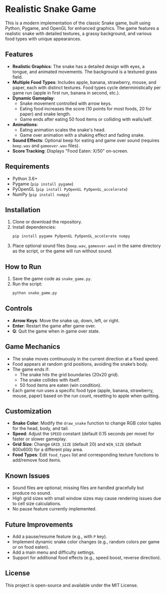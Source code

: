 # Realistic Snake Game

This is a modern implementation of the classic Snake game, built using Python, Pygame, and OpenGL for enhanced graphics. The game features a realistic snake with detailed textures, a grassy background, and various food types with unique appearances.

## Features

- **Realistic Graphics**: The snake has a detailed design with eyes, a tongue, and animated movements. The background is a textured grass field.
- **Multiple Food Types**: Includes apple, banana, strawberry, mouse, and paper, each with distinct textures. Food types cycle deterministically per game run (apple in first run, banana in second, etc.).
- **Dynamic Gameplay**:
  - Snake movement controlled with arrow keys.
  - Eating food increases the score (10 points for most foods, 20 for paper) and snake length.
  - Game ends after eating 50 food items or colliding with walls/self.
- **Animations**:
  - Eating animation scales the snake's head.
  - Game over animation with a shaking effect and fading snake.
- **Sound Effects**: Optional beep for eating and game over sound (requires `beep.wav` and `gameover.wav` files).
- **Score Tracking**: Displays "Food Eaten: X/50" on-screen.

## Requirements

- Python 3.6+
- Pygame (`pip install pygame`)
- PyOpenGL (`pip install PyOpenGL PyOpenGL_accelerate`)
- NumPy (`pip install numpy`)

## Installation

1. Clone or download the repository.
2. Install dependencies:
   ```bash
   pip install pygame PyOpenGL PyOpenGL_accelerate numpy
   ```
3. Place optional sound files (`beep.wav`, `gameover.wav`) in the same directory as the script, or the game will run without sound.

## How to Run

1. Save the game code as `snake_game.py`.
2. Run the script:
   ```bash
   python snake_game.py
   ```

## Controls

- **Arrow Keys**: Move the snake up, down, left, or right.
- **Enter**: Restart the game after game over.
- **Q**: Quit the game when in game over state.

## Game Mechanics

- The snake moves continuously in the current direction at a fixed speed.
- Food appears at random grid positions, avoiding the snake’s body.
- The game ends if:
  - The snake hits the grid boundaries (20x20 grid).
  - The snake collides with itself.
  - 50 food items are eaten (win condition).
- Each game run uses a specific food type (apple, banana, strawberry, mouse, paper) based on the run count, resetting to apple when quitting.

## Customization

- **Snake Color**: Modify the `draw_snake` function to change RGB color tuples for the head, body, and tail.
- **Speed**: Adjust the `SPEED` constant (default 0.15 seconds per move) for faster or slower gameplay.
- **Grid Size**: Change `GRID_SIZE` (default 20) and `WIN_SIZE` (default 800x600) for a different play area.
- **Food Types**: Edit `food_types` list and corresponding texture functions to add/remove food items.

## Known Issues

- Sound files are optional; missing files are handled gracefully but produce no sound.
- High grid sizes with small window sizes may cause rendering issues due to cell size calculations.
- No pause feature currently implemented.

## Future Improvements

- Add a pause/resume feature (e.g., with `P` key).
- Implement dynamic snake color changes (e.g., random colors per game or on food eaten).
- Add a main menu and difficulty settings.
- Support for additional food effects (e.g., speed boost, reverse direction).

## License

This project is open-source and available under the MIT License.